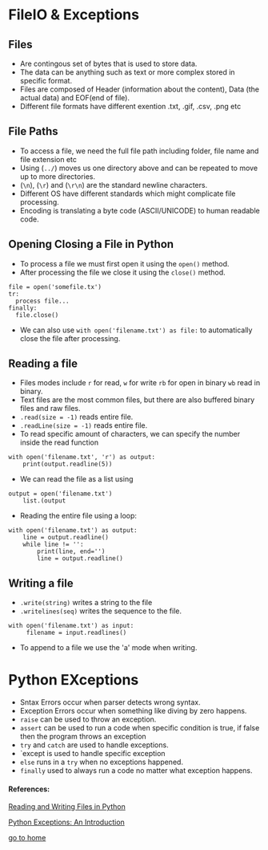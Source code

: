 # FileIO & Exceptions

## Files
* Are contingous set of bytes that is used to store data.
* The data can be anything such as text or more complex stored in specific format.
* Files are composed of Header (information about the content), Data (the actual data) and EOF(end of file).
* Different file formats have different exention .txt, .gif, .csv, .png etc

## File Paths
* To access a file, we need the full file path including folder, file name and file extension etc
* Using (`../`) moves us one directory above and can be repeated to move up to more directories.
* (`\n`), (`\r`) and (`\r\n`) are the standard newline characters.
* Different OS have different standards which might complicate file processing.
* Encoding is translating a byte code (ASCII/UNICODE) to human readable code.

## Opening Closing a File in Python
* To process a file we must first open it using the `open()` method.
* After processing the file we close it using the `close()` method.
``` 
file = open('somefile.tx')
tr:
  process file...
finally: 
  file.close()
```
* We can also use `with open('filename.txt') as file:` to automatically close the file after processing.

## Reading a file
* Files modes include `r` for read, `w` for write `rb` for open in binary `wb` read in binary.
* Text files are the most common files, but there are also buffered binary files and raw files.
* `.read(size = -1)` reads entire file.
* `.readLine(size = -1)` reads entire file.
* To read specific amount of characters, we can specify the number inside the read function 
```
with open('filename.txt', 'r') as output:
    print(output.readline(5))
```
* We can read the file as a list using 
```
output = open('filename.txt')
    list.(output
```
* Reading the entire file using a loop:
```
with open('filename.txt') as output:
    line = output.readline()
    while line != '':
        print(line, end='')
        line = output.readline()
```
## Writing a file
* `.write(string)` writes a string to the file
* `.writelines(seq)` writes the sequence to the file.
```
with open('filename.txt') as input:
     filename = input.readlines()
```
* To append to a file we use the 'a' mode when writing.


# Python EXceptions

* Sntax Errors occur when parser detects wrong syntax.
* Exception Errors occur when something like diving by zero happens.
* `raise` can be used to throw an exception.
* `assert` can be used to run a code when specific condition is true, if false then the program throws an exception
* `try` and `catch` are used to handle exceptions. 
* `except is used to handle specific exception
* `else` runs in a `try` when no exceptions happened.
* `finally` used to always run a code no matter what exception happens.

#### References:
[Reading and Writing Files in Python](https://realpython.com/read-write-files-python/)

[Python Exceptions: An Introduction](https://realpython.com/python-exceptions/)

[go to home](README.md)